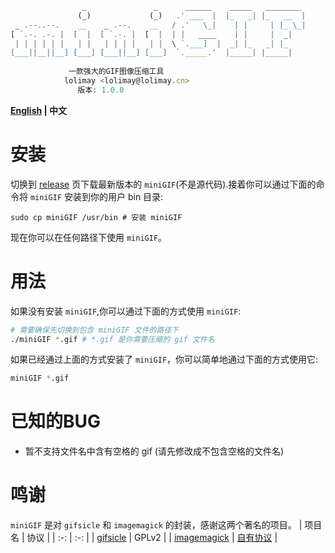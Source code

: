 ````JavaScript
                _               _      ______    _____   ________  
               (_)             (_)   .' ___  |  |_   _| |_   __  | 
 _ .--..--.    __    _ .--.    __   / .'   \_|    | |     | |_ \_| 
[ `.-. .-. |  [  |  [ `.-. |  [  |  | |   ____    | |     |  _|    
 | | | | | |   | |   | | | |   | |  \ `.___]  |  _| |_   _| |_     
[___||__||__] [___] [___||__] [___]  `._____.'  |_____| |_____|    
                                                                   
		     一款强大的GIF图像压缩工具
		    lolimay <lolimay@lolimay.cn>
			   版本: 1.0.0
````
**[English](https://github.com/lolimay/miniGIF) | 中文**

# 安装

切换到 [release](https://github.com/lolimay/miniGIF/releases) 页下载最新版本的 `miniGIF`(不是源代码).接着你可以通过下面的命令将 `miniGIF` 安装到你的用户 bin 目录:
````
sudo cp miniGIF /usr/bin # 安装 miniGIF
````

现在你可以在任何路径下使用 `miniGIF`。

# 用法
如果没有安装 `miniGIF`,你可以通过下面的方式使用 `miniGIF`:
````bash
# 需要确保先切换到包含 miniGIF 文件的路径下
./miniGIF *.gif # *.gif 是你需要压缩的 gif 文件名
````
如果已经通过上面的方式安装了 `miniGIF`，你可以简单地通过下面的方式使用它:
````bash
miniGIF *.gif
````
# 已知的BUG
- 暂不支持文件名中含有空格的 gif (请先修改成不包含空格的文件名)

# 鸣谢
`miniGIF` 是对 `gifsicle` 和 `imagemagick` 的封装，感谢这两个著名的项目。
| 项目名 | 协议 |
| :-: | :-: |
| [gifsicle](https://github.com/kohler/gifsicle) | GPLv2 |
| [imagemagick](https://github.com/ImageMagick/ImageMagick) | [自有协议](https://imagemagick.org/script/license.php) |